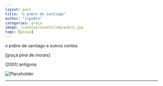 ```yaml
---
layout: post
title: "o pobre de santiago"
author: "jxpedro"
categories: graça
image: /canossa/assets/img/pobre.jpg
tags: [graça]
---
```


<p>o pobre de santiago e outros contos</p>
<p>[graça pina de morais]</p> 
<p>(2001) antígona</p>

![Placeholder](/canossa/assets/img/pobre.jpg)

<p></p>

<hr/>